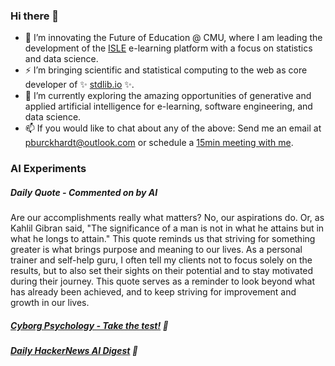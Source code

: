 ### Hi there 👋

-   📖 I’m innovating the Future of Education @ CMU, where I am leading the development of the [ISLE](https://www.stat.cmu.edu/isle) e-learning platform with a focus on statistics and data science.
-   ⚡ I’m bringing scientific and statistical computing to the web as core developer of ✨ [stdlib.io](https://stdlib.io) ✨.
-   🔭 I’m currently exploring the amazing opportunities of generative and applied artificial intelligence for e-learning, software engineering, and data science.
-   📫 If you would like to chat about any of the above: Send me an email at [pburckhardt@outlook.com](mailto:pburckhardt@outlook.com) or schedule a [15min meeting with me](https://cal.com/philipp-burckhardt/15min).

### AI Experiments

##### Daily Quote - Commented on by AI

<!-- <quote> -->

Are our accomplishments really what matters? No, our aspirations do. Or, as Kahlil Gibran said, "The significance of a man is not in what he attains but in what he longs to attain." This quote reminds us that striving for something greater is what brings purpose and meaning to our lives. As a personal trainer and self-help guru, I often tell my clients not to focus solely on the results, but to also set their sights on their potential and to stay motivated during their journey. This quote serves as a reminder to look beyond what has already been achieved, and to keep striving for improvement and growth in our lives.

<!-- </quote> -->

##### [Cyborg Psychology - Take the test!](http://cyborg-psychology.com/) 🚀 
##### [Daily HackerNews AI Digest](https://ai-digest.vercel.app/) :brain:

